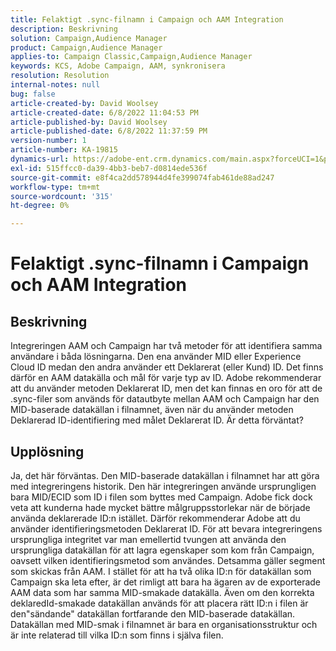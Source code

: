 ```yaml
---
title: Felaktigt .sync-filnamn i Campaign och AAM Integration
description: Beskrivning
solution: Campaign,Audience Manager
product: Campaign,Audience Manager
applies-to: Campaign Classic,Campaign,Audience Manager
keywords: KCS, Adobe Campaign, AAM, synkronisera
resolution: Resolution
internal-notes: null
bug: false
article-created-by: David Woolsey
article-created-date: 6/8/2022 11:04:53 PM
article-published-by: David Woolsey
article-published-date: 6/8/2022 11:37:59 PM
version-number: 1
article-number: KA-19815
dynamics-url: https://adobe-ent.crm.dynamics.com/main.aspx?forceUCI=1&pagetype=entityrecord&etn=knowledgearticle&id=7dd5f164-7fe7-ec11-bb3c-000d3a3b1f18
exl-id: 515ffcc0-da39-4bb3-beb7-d0814ede536f
source-git-commit: e8f4ca2dd578944d4fe399074fab461de88ad247
workflow-type: tm+mt
source-wordcount: '315'
ht-degree: 0%

---
```


# Felaktigt .sync-filnamn i Campaign och AAM Integration

## Beskrivning


Integreringen AAM och Campaign har två metoder för att identifiera samma användare i båda lösningarna. Den ena använder MID eller Experience Cloud ID medan den andra använder ett Deklarerat (eller Kund) ID. Det finns därför en AAM datakälla och mål för varje typ av ID. Adobe rekommenderar att du använder metoden Deklarerat ID, men det kan finnas en oro för att de .sync-filer som används för datautbyte mellan AAM och Campaign har den MID-baserade datakällan i filnamnet, även när du använder metoden Deklarerad ID-identifiering med målet Deklarerat ID. Är detta förväntat?


## Upplösning


Ja, det här förväntas. Den MID-baserade datakällan i filnamnet har att göra med integreringens historik. Den här integreringen använde ursprungligen bara MID/ECID som ID i filen som byttes med Campaign. Adobe fick dock veta att kunderna hade mycket bättre målgruppsstorlekar när de började använda deklarerade ID:n istället. Därför rekommenderar Adobe att du använder identifieringsmetoden Deklarerat ID. För att bevara integreringens ursprungliga integritet var man emellertid tvungen att använda den ursprungliga datakällan för att lagra egenskaper som kom från Campaign, oavsett vilken identifieringsmetod som användes. Detsamma gäller segment som skickas från AAM. I stället för att ha två olika ID:n för datakällan som Campaign ska leta efter, är det rimligt att bara ha ägaren av de exporterade AAM data som har samma MID-smakade datakälla. Även om den korrekta deklaredId-smakade datakällan används för att placera rätt ID:n i filen är den&quot;sändande&quot; datakällan fortfarande den MID-baserade datakällan. Datakällan med MID-smak i filnamnet är bara en organisationsstruktur och är inte relaterad till vilka ID:n som finns i själva filen.
